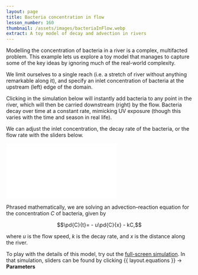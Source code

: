 ```yaml
---
layout: page
title: Bacteria concentration in flow
lesson_number: 160
thumbnail: /assets/images/bacteriaInFlow.webp
extract: A toy model of decay and advection in rivers
---
```


Modelling the concentration of bacteria in a river is a complex, multifacted problem. This example lets us explore a toy model that manages to capture some of the key ideas by ignoring much of the real-world complexity.

We limit ourselves to a single reach (i.e. a stretch of river without anything remarkable along it), and specify an inlet concentration of bacteria at the upstream (left) edge of the domain. 

Clicking in the simulation below will instantly add bacteria to any point in the river, which will then be carried downstream (right) by the flow. Bacteria decay over time at a constant rate, mimicking UV exposure (though this varies with the time and season in real life).

We can adjust the inlet concentration, the decay rate of the bacteria, or the flow rate with the sliders below.

<p style="text-align:center;margin-bottom:0;"><vpde-slider
    iframe="simA"
    name="c0"
    label="Inlet concentration"
    label-position="above"
    min-label="Low"
    max-label="High"
    min="0"
    max="1"
    value="0.77"
    step="0.01"
></vpde-slider></p>
<p style="text-align:center;margin-bottom:0;"><vpde-slider
    iframe="simA"
    name="k"
    label="Decay rate"
    label-position="above"
    min-label="Low"
    max-label="High"
    min="0"
    max="0.1"
    value="0.006"
    step="0.001"
></vpde-slider></p>
<p style="text-align:center;margin-bottom:0;"><vpde-slider
    iframe="simA"
    name="u"
    label="Flow speed"
    label-position="above"
    min-label="Low"
    max-label="High"
    min="0.1"
    max="2"
    value="0.6"
    step="0.01"
></vpde-slider></p>

<iframe id="simA" class="sim" style="margin-left:auto;margin-right:auto" src="/sim/?preset=bacteriaInAReach&story&reset_only" frameborder="0" loading="lazy"></iframe>

Phrased mathematically, we are solving an advection–reaction equation for the concentration $C$ of bacteria, given by

$$\pd{C}{t}= - u\pd{C}{x} - kC,$$

where $u$ is the flow speed, $k$ is the decay rate, and $x$ is the distance along the river.

To play with the details of this model, try out the [full-screen simulation](/sim/?preset=bacteriaInAReach). In that simulation, sliders can be found by clicking <span class='click_sequence'>{{ layout.equations }} → **Parameters**</span>
